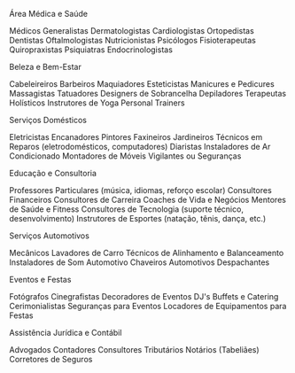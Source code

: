 Área Médica e Saúde

Médicos Generalistas
Dermatologistas
Cardiologistas
Ortopedistas
Dentistas
Oftalmologistas
Nutricionistas
Psicólogos
Fisioterapeutas
Quiropraxistas
Psiquiatras
Endocrinologistas


Beleza e Bem-Estar

Cabeleireiros
Barbeiros
Maquiadores
Esteticistas
Manicures e Pedicures
Massagistas
Tatuadores
Designers de Sobrancelha
Depiladores
Terapeutas Holísticos
Instrutores de Yoga
Personal Trainers


Serviços Domésticos

Eletricistas
Encanadores
Pintores
Faxineiros
Jardineiros
Técnicos em Reparos (eletrodomésticos, computadores)
Diaristas
Instaladores de Ar Condicionado
Montadores de Móveis
Vigilantes ou Seguranças


Educação e Consultoria

Professores Particulares (música, idiomas, reforço escolar)
Consultores Financeiros
Consultores de Carreira
Coaches de Vida e Negócios
Mentores de Saúde e Fitness
Consultores de Tecnologia (suporte técnico, desenvolvimento)
Instrutores de Esportes (natação, tênis, dança, etc.)


Serviços Automotivos

Mecânicos
Lavadores de Carro
Técnicos de Alinhamento e Balanceamento
Instaladores de Som Automotivo
Chaveiros Automotivos
Despachantes


Eventos e Festas

Fotógrafos
Cinegrafistas
Decoradores de Eventos
DJ's
Buffets e Catering
Cerimonialistas
Seguranças para Eventos
Locadores de Equipamentos para Festas


Assistência Jurídica e Contábil

Advogados
Contadores
Consultores Tributários
Notários (Tabeliães)
Corretores de Seguros